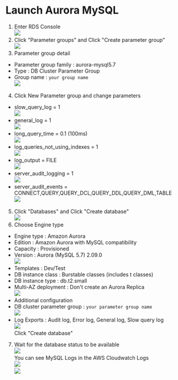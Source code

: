 # Launch Aurora MySQL
1. Enter RDS Console  
![](../images/2.2.jpg)  
2. Click "Parameter groups" and Click "Create parameter group"  
![](../images/2.3.jpg)  
3. Parameter group detail  
* Parameter group family : aurora-mysql5.7  
* Type : DB Cluster Parameter Group  
* Group name : `your group name`  
![](../images/2.4.jpg)  
4. Click New Parameter group and change parameters  
* slow_query_log = 1  
![](../images/2.5.jpg)  
* general_log = 1  
![](../images/2.6.jpg)  
* long_query_time = 0.1 (100ms)  
![](../images/2.7.jpg)  
* log_queries_not_using_indexes = 1  
![](../images/2.8.jpg)  
* log_output = FILE  
![](../images/2.9.jpg)  
* server_audit_logging = 1  
![](../images/2.10.jpg)  
* server_audit_events = CONNECT,QUERY,QUERY_DCL,QUERY_DDL,QUERY_DML,TABLE  
![](../images/2.11.jpg)  
5. Click "Databases" and Click "Create database"  
![](../images/2.12.jpg)  
6. Choose Engine type  
* Engine type : Amazon Aurora  
* Edition : Amazon Aurora with MySQL compatibility  
* Capacity : Provisioned  
* Version : Aurora (MySQL 5.7) 2.09.0  
![](../images/2.13.jpg)  
* Templates : Dev/Test  
* DB instance class : Burstable classes (includes t classes)  
* DB instance type : db.t2.small  
* Multi-AZ deployment : Don't create an Aurora Replica  
![](../images/2.15.jpg)  
* Additional configuration  
* DB cluster parameter group : `your parameter group name`  
![](../images/2.16.jpg)  
* Log Exports : Audit log, Error log, General log, Slow query log  
![](../images/2.20.jpg)  
Click "Create database"  
7. Wait for the database status to be available  
![](../images/2.17.jpg)  
You can see MySQL Logs in the AWS Cloudwatch Logs  
![](../images/2.18.jpg)  
![](../images/2.19.jpg)  